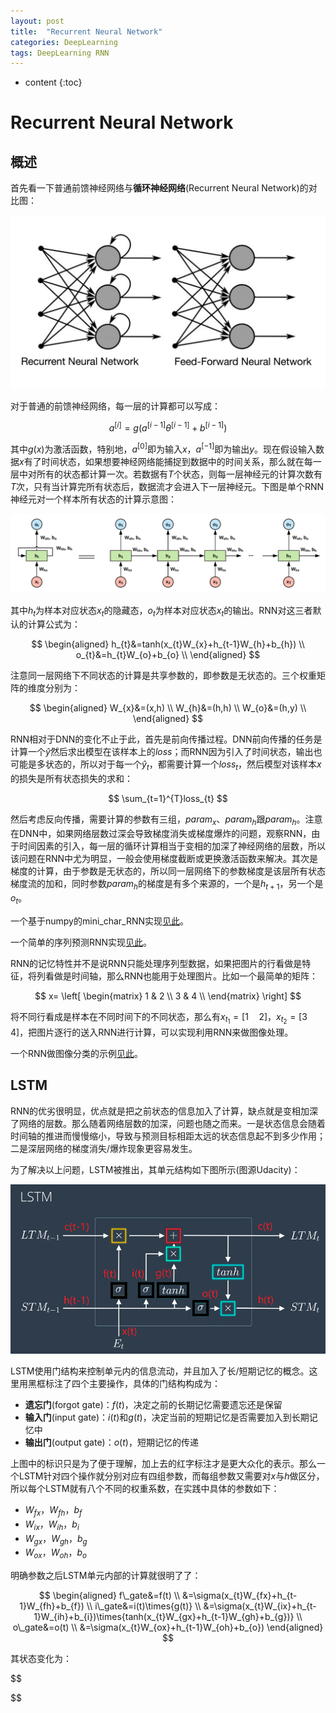 ```yaml
---
layout: post
title:  "Recurrent Neural Network"
categories: DeepLearning
tags: DeepLearning RNN
---
```


* content
{:toc}

# Recurrent Neural Network

## 概述

首先看一下普通前馈神经网络与**循环神经网络**(Recurrent Neural Network)的对比图：

![](/img/0_mRHhGAbsKaJPbT21.png)

对于普通的前馈神经网络，每一层的计算都可以写成：

$$
a^{[i]}=g(a^{[i-1]}\theta^{[i-1]}+b^{[i-1]})
$$

其中$g(x)$为激活函数，特别地，$a^{[0]}$即为输入$x$，$a^{[-1]}$即为输出$y$。现在假设输入数据$x$有了时间状态，如果想要神经网络能捕捉到数据中的时间关系，那么就在每一层中对所有的状态都计算一次。若数据有$T$个状态，则每一层神经元的计算次数有$T$次，只有当计算完所有状态后，数据流才会进入下一层神经元。下图是单个RNN神经元对一个样本所有状态的计算示意图：

![](/img/01.png)

其中$h_{t}$为样本对应状态$x_{t}$的隐藏态，$o_{t}$为样本对应状态$x_{t}$的输出。RNN对这三者默认的计算公式为：

$$
\begin{aligned}
    h_{t}&=tanh(x_{t}W_{x}+h_{t-1}W_{h}+b_{h}) \\
    o_{t}&=h_{t}W_{o}+b_{o} \\
\end{aligned}
$$

注意同一层网络下不同状态的计算是共享参数的，即参数是无状态的。三个权重矩阵的维度分别为：

$$
\begin{aligned}
    W_{x}&=(x,h) \\
    W_{h}&=(h,h) \\
    W_{o}&=(h,y) \\
\end{aligned}
$$

RNN相对于DNN的变化不止于此，首先是前向传播过程。DNN前向传播的任务是计算一个$\hat{y}$然后求出模型在该样本上的$loss$；而RNN因为引入了时间状态，输出也可能是多状态的，所以对于每一个$\hat{y}_{t}$，都需要计算一个$loss_{t}$，然后模型对该样本$x$的损失是所有状态损失的求和：

$$
\sum_{t=1}^{T}loss_{t}
$$

然后考虑反向传播，需要计算的参数有三组，$param_{x}$、$param_{h}$跟$param_{h}$。注意在DNN中，如果网络层数过深会导致梯度消失或梯度爆炸的问题，观察RNN，由于时间因素的引入，每一层的循环计算相当于变相的加深了神经网络的层数，所以该问题在RNN中尤为明显，一般会使用梯度截断或更换激活函数来解决。其次是梯度的计算，由于参数是无状态的，所以同一层网络下的参数梯度是该层所有状态梯度流的加和，同时参数$param_{h}$的梯度是有多个来源的，一个是$h_{t+1}$，另一个是$o_{t}$。

一个基于numpy的mini_char_RNN实现[见此](https://github.com/Daya-Jin/DL_for_learner/blob/master/RNN/min_char_RNN.ipynb)。

一个简单的序列预测RNN实现[见此](https://github.com/Daya-Jin/DL_for_learner/blob/master/RNN/LSTM_seq.ipynb)。

RNN的记忆特性并不是说RNN只能处理序列型数据，如果把图片的行看做是特征，将列看做是时间轴，那么RNN也能用于处理图片。比如一个最简单的矩阵：

$$
x=
\left[
\begin{matrix}
 1 & 2 \\
3 & 4 \\
\end{matrix}
\right]
$$

将不同行看成是样本在不同时间下的不同状态，那么有$x_{t_{1}}=[1 \quad 2]$，$x_{t_{2}}=[3 \quad 4]$，把图片逐行的送入RNN进行计算，可以实现利用RNN来做图像处理。

一个RNN做图像分类的示例[见此](https://github.com/Daya-Jin/DL_for_learner/blob/master/RNN/BiRNN_CLF.ipynb)。

## LSTM

RNN的优劣很明显，优点就是把之前状态的信息加入了计算，缺点就是变相加深了网络的层数。那么随着网络层数的加深，问题也随之而来。一是状态信息会随着时间轴的推进而慢慢缩小，导致与预测目标相距太远的状态信息起不到多少作用；二是深层网络的梯度消失/爆炸现象更容易发生。

为了解决以上问题，LSTM被推出，其单元结构如下图所示(图源Udacity)：

![](/img/1_a4A5f4j0fePlwTKHyM07DQ.png)

LSTM使用门结构来控制单元内的信息流动，并且加入了长/短期记忆的概念。这里用黑框标注了四个主要操作，具体的门结构构成为：

- **遗忘门**(forgot gate)：$f(t)$，决定之前的长期记忆需要遗忘还是保留
- **输入门**(input gate)：$i(t)$和$g(t)$，决定当前的短期记忆是否需要加入到长期记忆中
- **输出门**(output gate)：$o(t)$，短期记忆的传递

上图中的标识只是为了便于理解，加上去的红字标注才是更大众化的表示。那么一个LSTM针对四个操作就分别对应有四组参数，而每组参数又需要对$x$与$h$做区分，所以每个LSTM就有八个不同的权重系数，在实践中具体的参数如下：

- $W_{fx}$，$W_{fh}$，$b_{f}$
- $W_{ix}$，$W_{ih}$，$b_{i}$
- $W_{gx}$，$W_{gh}$，$b_{g}$
- $W_{ox}$，$W_{oh}$，$b_{o}$

明确参数之后LSTM单元内部的计算就很明了了：

$$
\begin{aligned}
    f\_gate&=f(t) \\
    &=\sigma(x_{t}W_{fx}+h_{t-1}W_{fh}+b_{f}) \\
    i\_gate&=i(t)\times{g(t)} \\
    &=\sigma(x_{t}W_{ix}+h_{t-1}W_{ih}+b_{i})\times{tanh(x_{t}W_{gx}+h_{t-1}W_{gh}+b_{g})} \\
    o\_gate&=o(t) \\
    &=\sigma(x_{t}W_{ox}+h_{t-1}W_{oh}+b_{o})
\end{aligned}
$$

其状态变化为：

$$

$$